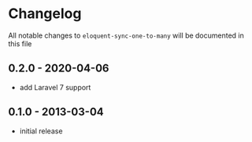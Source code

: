# Changelog

All notable changes to `eloquent-sync-one-to-many` will be documented in this file

## 0.2.0 - 2020-04-06

- add Laravel 7 support

## 0.1.0 - 2013-03-04

- initial release
